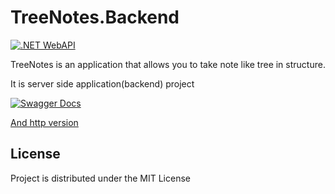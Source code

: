 TreeNotes.Backend
=================

[![.NET WebAPI](https://img.shields.io/badge/.Net-WebAPI-violet)](https://dotnet.microsoft.com/)

TreeNotes is an application that allows you to take note like tree in structure.

It is server side application(backend) project

[![Swagger Docs](https://static1.smartbear.co/swagger/media/assets/images/swagger_logo.svg)](https://45.61.136.88:8001)

[And http version](http://45.61.136.88:8000)

## License
Project is distributed under the MIT License
